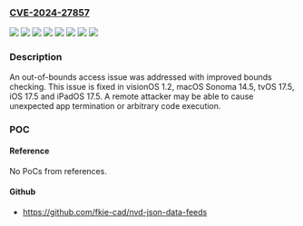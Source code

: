 ### [CVE-2024-27857](https://cve.mitre.org/cgi-bin/cvename.cgi?name=CVE-2024-27857)
![](https://img.shields.io/static/v1?label=Product&message=iOS%20and%20iPadOS&color=blue)
![](https://img.shields.io/static/v1?label=Product&message=macOS&color=blue)
![](https://img.shields.io/static/v1?label=Product&message=tvOS&color=blue)
![](https://img.shields.io/static/v1?label=Product&message=visionOS&color=blue)
![](https://img.shields.io/static/v1?label=Version&message=unspecified%3C%201.2%20&color=brighgreen)
![](https://img.shields.io/static/v1?label=Version&message=unspecified%3C%2014.5%20&color=brighgreen)
![](https://img.shields.io/static/v1?label=Version&message=unspecified%3C%2017.5%20&color=brighgreen)
![](https://img.shields.io/static/v1?label=Vulnerability&message=A%20remote%20attacker%20may%20be%20able%20to%20cause%20unexpected%20app%20termination%20or%20arbitrary%20code%20execution&color=brighgreen)

### Description

An out-of-bounds access issue was addressed with improved bounds checking. This issue is fixed in visionOS 1.2, macOS Sonoma 14.5, tvOS 17.5, iOS 17.5 and iPadOS 17.5. A remote attacker may be able to cause unexpected app termination or arbitrary code execution.

### POC

#### Reference
No PoCs from references.

#### Github
- https://github.com/fkie-cad/nvd-json-data-feeds

